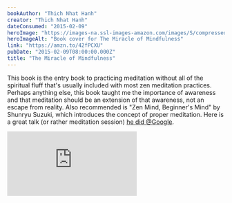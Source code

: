```yaml
---
bookAuthor: "Thich Nhat Hanh"
creator: "Thich Nhat Hanh"
dateConsumed: "2015-02-09"
heroImage: "https://images-na.ssl-images-amazon.com/images/S/compressed.photo.goodreads.com/books/1320448079i/95747.jpg"
heroImageAlt: "Book cover for The Miracle of Mindfulness"
link: "https://amzn.to/42fPCXU"
pubDate: "2015-02-09T08:00:00.000Z"
title: "The Miracle of Mindfulness"
---
```


This book is the entry book to practicing meditation without all of the spiritual fluff that's usually included with most zen meditation practices. Perhaps anything else, this book taught me the importance of awareness and that meditation should be an extension of that awareness, not an escape from reality. Also recommended is "Zen Mind, Beginner's Mind" by Shunryu Suzuki, which introduces the concept of proper meditation. Here is a great talk (or rather meditation session) [he did @Google](https://www.youtube.com/watch?v=Ijnt-eXukwk).

<iframe
  class="aspect-video w-full my-2"
  src="https://www.youtube.com/embed/Ijnt-eXukwk"
  title="YouTube video player"
  frameborder="0"
  allow="accelerometer; autoplay; clipboard-write; encrypted-media; gyroscope; picture-in-picture; web-share"
  allowfullscreen></iframe>
